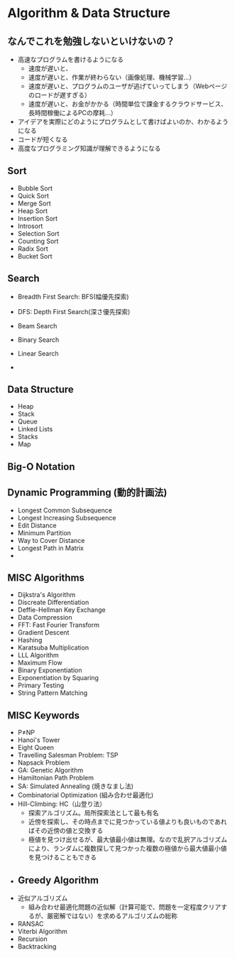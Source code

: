 # Algorithm & Data Structure

## なんでこれを勉強しないといけないの？

- 高速なプログラムを書けるようになる
    - 速度が遅いと、
    - 速度が遅いと、作業が終わらない（画像処理、機械学習...）
    - 速度が遅いと、プログラムのユーザが逃げていってしまう（Webページのロードが遅すぎる）
    - 速度が遅いと、お金がかかる（時間単位で課金するクラウドサービス、長時間稼働によるPCの摩耗...）
- アイデアを実際にどのようにプログラムとして書けばよいのか、わかるようになる
- コードが短くなる
- 高度なプログラミング知識が理解できるようになる



## Sort

- Bubble Sort
- Quick Sort
- Merge Sort
- Heap Sort
- Insertion Sort
- Introsort
- Selection Sort
- Counting Sort
- Radix Sort
- Bucket Sort

## Search

- Breadth First Search: BFS(幅優先探索)
- DFS: Depth First Search(深さ優先探索)

- Beam Search
- Binary Search
- Linear Search
- 

## Data Structure

- Heap
- Stack
- Queue
- Linked Lists
- Stacks
- Map

## Big-O Notation


## Dynamic Programming (動的計画法)

- Longest Common Subsequence
- Longest Increasing Subsequence
- Edit Distance
- Minimum Partition
- Way to Cover Distance
- Longest Path in Matrix
- 


## MISC Algorithms

-  Dijkstra's Algorithm
- Discreate Differentiation
- Deffie-Hellman Key Exchange
- Data Compression
- FFT: Fast Fourier Transform
- Gradient Descent
- Hashing
- Karatsuba Multiplication
- LLL Algorithm
- Maximum Flow
- Binary Exponentiation
- Exponentiation by Squaring
- Primary Testing
- String Pattern Matching

## MISC Keywords

- P≠NP
- Hanoi's Tower
- Eight Queen
- Travelling Salesman Problem: TSP
- Napsack Problem
- GA: Genetic Algorithm
- Hamiltonian Path Problem
- SA: Simulated Annealing (焼きなまし法)
- Combinatorial Optimization (組み合わせ最適化)
- Hill-Climbing: HC（山登り法）
    - 探索アルゴリズム。局所探索法として最も有名
    - 近傍を探索し、その時点までに見つかっている値よりも良いものであればその近傍の値と交換する
    - 極値を見つけ出せるが、最大値最小値は無理。なので乱択アルゴリズムにより、ランダムに複数探して見つかった複数の極値から最大値最小値を見つけることもできる
- Greedy Algorithm
    - 
- 近似アルゴリズム
    - 組み合わせ最適化問題の近似解（計算可能で、問題を一定程度クリアするが、厳密解ではない）を求めるアルゴリズムの総称
- RANSAC
- Viterbi Algorithm
- Recursion
- Backtracking